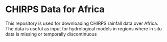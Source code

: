 # CHIRPS Data for Africa
This repository is used for downloading CHIRPS rainfall data over Africa.
The data is useful as input for hydrological models in regions where in situ data is missing or temporally discontinuous
